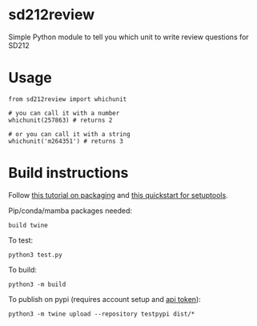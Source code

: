 # sd212review
Simple Python module to tell you which unit to write review questions for SD212

# Usage

    from sd212review import whichunit

    # you can call it with a number
    whichunit(257863) # returns 2

    # or you can call it with a string
    whichunit('m264351') # returns 3

# Build instructions

Follow [this tutorial on packaging](https://packaging.python.org/en/latest/tutorials/packaging-projects/)
and [this quickstart for setuptools](https://setuptools.pypa.io/en/latest/userguide/quickstart.html).

Pip/conda/mamba packages needed:

    build twine

To test:

    python3 test.py

To build:

    python3 -m build

To publish on pypi (requires account setup and
[api token](https://test.pypi.org/manage/account/token/)):

    python3 -m twine upload --repository testpypi dist/*
